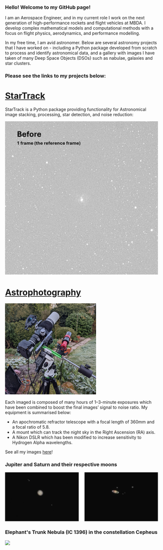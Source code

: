 
### Hello! Welcome to my GitHub page!

I am an Aerospace Engineer, and in my current role I work on the next generation of high-performance rockets and flight vehicles at MBDA. I develop complex mathematical models and computational methods with a focus on flight physics, aerodynamics, and performance modelling.  

In my free time, I am avid astronomer. Below are several astronomy projects that I have worked on - including a Python package developed from scratch to process and identify astronomical data, and a gallery with images I have taken of many Deep Space Objects (DSOs) such as nabulae, galaxies and star clusters. 

### Please see the links to my projects below:

# [StarTrack](https://github.com/matthiasarndt/StarTrack/blob/main/README.md)

StarTrack is a Python package providing functionality for Astronomical image stacking, processing, star detection, and noise reduction:

<img src="https://github.com/matthiasarndt/StarTrack/blob/main/figures/reference_to_stacked_gif.gif" width="1000"/>

# [Astrophotography](https://github.com/matthiasarndt/Astrophotography/blob/main/README.md)

<img src="https://raw.githubusercontent.com/matthiasarndt/Astrophotography/main/Telescope.jpg" height="300">

Each imaged is composed of many hours of 1–3-minute exposures which have been combined to boost the final images’ signal to noise ratio. 
My equipment is summarised below: 
*	An apochromatic refractor telescope with a focal length of 360mm and a focal ratio of 5.8. 
*	A mount which can track the night sky in the Right Ascension (RA) axis.
*	A Nikon DSLR which has been modified to increase sensitivity to Hydrogen Alpha wavelengths.

See all my images [here](https://github.com/matthiasarndt/Astrophotography/blob/main/README.md)!

### Jupiter and Saturn and their respective moons
![](https://github.com/matthiasarndt/Astrophotography/blob/main/Jupiter%20%26%20Saturn.png)

### Elephant's Trunk Nebula (IC 1396) in the constellation Cepheus
![](https://github.com/matthiasarndt/Astrophotography/blob/main/IC%201396%20%5BData%20-%202021-07-17%5D%20%5BProcess%202021-07-20%5D%20%5BSubmission%20Version%5D.png)

